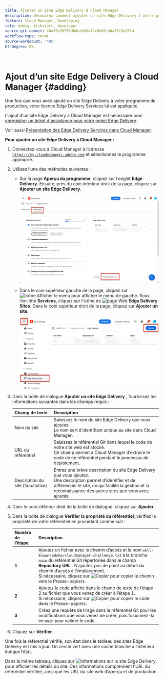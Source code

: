 ```yaml
---
title: Ajouter un site Edge Delivery à Cloud Manager
description: Découvrez comment ajouter un site Edge Delivery à votre programme de production ou à votre programme sandbox.
feature: Cloud Manager, Developing
role: Admin, Architect, Developer
source-git-commit: 40a76e39750d6dbeb03c43c8b68cddaf515a2614
workflow-type: tm+mt
source-wordcount: '495'
ht-degree: 5%

---
```



# Ajout d’un site Edge Delivery à Cloud Manager {#adding}

Une fois que vous avez ajouté un site Edge Delivery à votre programme de production, votre licence Edge Delivery Services lui est appliquée.

L&#39;ajout d&#39;un site Edge Delivery à Cloud Manager est nécessaire pour [enregistrer un ticket d&#39;assistance pour votre projet Edge Delivery](/help/edge/overview.md##support-ticket).

Voir aussi [Présentation des Edge Delivery Services dans Cloud Manager](/help/implementing/cloud-manager/edge-delivery/introduction-to-edge-delivery-services.md).

**Pour ajouter un site Edge Delivery à Cloud Manager :**

1. Connectez-vous à Cloud Manager à l’adresse [`https://my.cloudmanager.adobe.com`](https://my.cloudmanager.adobe.com/) et sélectionnez le programme approprié.
1. Utilisez l’une des méthodes suivantes :

   * Sur la page **Aperçu du programme**, cliquez sur l’onglet **Edge Delivery**. Ensuite, près du coin inférieur droit de la page, cliquez sur **Ajouter un site Edge Delivery**.

     ![Ajouter un site Edge Delivery à partir de l’onglet Edge Delivery](/help/implementing/cloud-manager/assets/cm-eds-add1.png)

   * Dans le coin supérieur gauche de la page, cliquez sur ![Icône Afficher le menu](https://spectrum.adobe.com/static/icons/workflow_18/Smock_ShowMenu_18_N.svg) pour afficher le menu de gauche.
Sous l’en-tête **Services**, cliquez sur l’icône de ![page Web](https://spectrum.adobe.com/static/icons/workflow_18/Smock_WebPages_18_N.svg) **Edge Delivery Sites**.
Dans le coin supérieur droit de la page, cliquez sur **Ajouter un site**.

     ![Ajouter un site Edge Delivery à partir du bouton Edge Delivery Sites](/help/implementing/cloud-manager/assets/cm-eds-add2.png)

1. Dans la boîte de dialogue **Ajouter un site Edge Delivery** , fournissez les informations suivantes dans les champs requis :

   | Champ de texte | Description |
   | - | --- |
   | Nom du site | Saisissez le nom du site Edge Delivery que vous ajoutez.<br>Le nom sert d’identifiant unique au site dans Cloud Manager. |
   | URL du référentiel | Saisissez le référentiel Git dans lequel le code de votre site web est stocké.<br>Ce champ permet à Cloud Manager d’extraire le code de ce référentiel pendant le processus de déploiement. |
   | Description du site (facultative) | Entrez une brève description du site Edge Delivery que vous ajoutez.<br>Une description permet d’identifier et de différencier le site, ce qui facilite la gestion et la reconnaissance des autres sites que vous avez ajoutés. |

1. Dans le coin inférieur droit de la boîte de dialogue, cliquez sur **Ajouter**.

1. Dans la boîte de dialogue **Vérifier la propriété du référentiel**, vérifiez la propriété de votre référentiel en procédant comme suit :

   | Numéro de l’étape | Description |
   | - | - |
   | **1** | Ajoutez un fichier avec le chemin d’accès et le nom `well-known/adobe/cloudmanager-challenge.txt` à la branche `main` du référentiel Git répertoriée dans le champ **Repository URL** . N’ajoutez *pas* de point au début du chemin d’accès à l’emplacement.<br>Si nécessaire, cliquez sur ![Copier](https://spectrum.adobe.com/static/icons/workflow_18/Smock_Copy_18_N.svg) pour copier le chemin vers le Presse-papiers. |
   | **2** | Ajoutez le code affiché dans le champ de texte de l’étape 2 au fichier que vous venez de créer à l’étape 1.<br>Si nécessaire, cliquez sur ![Copier](https://spectrum.adobe.com/static/icons/workflow_18/Smock_Copy_18_N.svg) pour copier le code dans le Presse-papiers. |
   | **3** | Créez une requête de tirage dans le référentiel Git pour les modifications que vous venez de créer, puis fusionnez-la en `main` pour valider le code. |

1. Cliquez sur **Vérifier**.

Une fois le référentiel vérifié, son état dans le tableau des sites Edge Delivery est mis à jour. Un cercle vert avec une coche blanche à l’intérieur indique l’état.

Dans le même tableau, cliquez sur ![Informations sur le site Edge Delivery](https://spectrum.adobe.com/static/icons/workflow_18/Smock_InfoOutline_18_N.svg) pour afficher les détails du site. Ces informations comprennent l’URL du référentiel vérifiée, ainsi que les URL du site web d’aperçu et de production.


